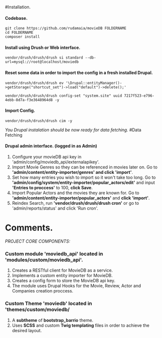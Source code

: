 
#Installation.
#### Codebase.
`git clone https://github.com/rudamaia/movieDB FOLDERNAME`  
`cd FOLDERNAME`  
`composer install`  
#### Install using Drush or Web interface.
`vendor/drush/drush/drush si standard --db-url=mysql://root@localhost/moviedb`
#### Reset some data in order to import the config in a fresh installed Drupal.
`vendor/drush/drush/drush ev '\Drupal::entityManager()->getStorage("shortcut_set")->load("default")->delete();'`  

`vendor/drush/drush/drush config-set "system.site" uuid 7217f523-e796-4ebb-8d7a-f3e3648964d8 -y`
#### Import Config.
`vendor/drush/drush/drush cim -y`

*You Drupal instalation should be now ready for data fetching.*
#Data Fetching
#### Drupal admin interface. (logged in as Admin)
1. Configure your movieDB api key in 'admin/config/moviedb_api/externalapikey'.
2. Import Movie Genres so they can be referenced in movies later on. Go to **'admin/content/entity-importer/genres' and click 'import'**.
3. Set how many entries you wish to import so it won't take too long. Go to **'admin/config/system/entity-importer/popular_actors/edit'** and input **'Entries to proccess'** to 100, **click Save**.
4. Import Popular Actors and the movies they are known for. Go to **'admin/content/entity-importer/popular_actors'** and **click 'import'**.
5. Reindex Search, run **'vendor/drush/drush/drush cron'** or go to 'admin/reports/status' and click 'Run cron'.

# Comments.
_PROJECT CORE COMPONENTS:_
### Custom module 'moviedb_api' located in 'modules/custom/moviedb_api'.
1. Creates a RESTful client for MovieDB as a service.
2. Implements a custom entity importer for MovieDB.
3. Creates a config form to store the MovieDB api key.
4. The module uses Drupal Hooks for the Movie, Review, Actor and Companies creation proccess.

### Custom Theme 'moviedb' located in 'themes/custom/moviedb/
1. A **subtheme** of **bootstrap_barrio** theme.
2. Uses **SCSS** and custom **Twig templating** files in order to achieve the desired layout.
